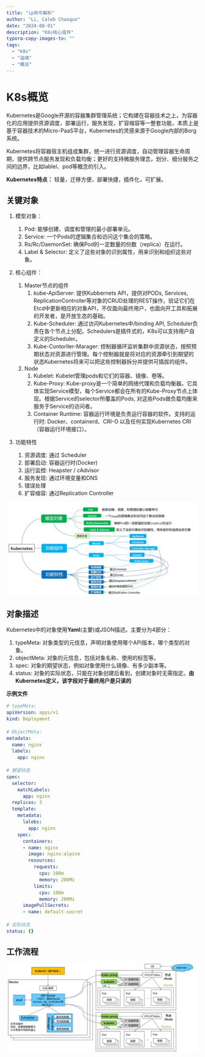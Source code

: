 ```yaml
---
title: "ip命令解析"
author: "Li, Caleb Chaoqun"
date: "2024-08-01"
description: "K8s核心组件"
typora-copy-images-to: ""
tags:
  - "K8s"
  - "运维"
  - "概览"
---
```


# K8s概览

Kubernetes是Google开源的容器集群管理系统；它构建在容器技术之上，为容器化的应用提供资源调度，部署运行，服务发现，扩容缩容等一整套功能，本质上是基于容器技术的Micro-PaaS平台，Kubernetes的灵感来源于Google内部的Borg系统。

Kubernetes将容器宿主机组成集群，统一进行资源调度，自动管理容器生命周期，提供跨节点服务发现和负载均衡；更好的支持微服务理念，划分、细分服务之间的边界，比如lablel、pod等概念的引入。

**Kubernetes特点：** 轻量，迁移方便，部署快捷，插件化，可扩展。

## 关键对象

1. 模型对象：
   1. Pod: 能够创建、调度和管理的最小部署单元。
   2. Service: 一个Pods的逻辑集合和访问这个集合的策略。
   3. Rs/Rc/DaemonSet: 确保Pod的一定数量的份数（replica）在运行。
   4. Label & Selector: 定义了这些对象的识别属性，用来识别和组织这些对象。

2. 核心组件：
   1. Master节点的组件
      1. kube-ApiServer: 提供Kubbernets API，提供对PODs, Services, ReplicationController等对象的CRUD处理的REST操作，验证它们在Etcd中更新相应的对象API，不仅面向最终用户，也面向开工具和拓展的开发者，是开放生态的基础。
      2. Kube-Scheduler: 通过访问Kubernetes中/binding API, Scheduler负责在各个节点上分配。Schedulers是插件式的，K8s可以支持用户自定义的Scheduler。 
      3. Kube-Contorller-Marager: 控制器循环监听集群中资源状态，按照预期状态对资源进行管理。每个控制器就是将对应的资源牵引到期望的状态Kubernetes将来可以把这些控制器拆分并提供可插拔的组件。
   2. Node
      1. Kubelet: Kubelet管理pods和它们的容器、镜像、卷等。
      2. Kube-Proxy: Kube-proxy是一个简单的网络代理和负载均衡器。它具体实现Service模型，每个Service都会在所有的Kube-Proxy节点上体现。根据Service的selector所覆盖的Pods, 对这些Pods做负载均衡来服务于Service的访问者。
      3. Container Runtime: 容器运行环境是负责运行容器的软件。支持的运行时: Docker、containerd、CRI-O 以及任何实现Kubernetes CRI（容器运行环境接口）。
3. 功能特性
   1. 资源调度: 通过 Scheduler
   2. 部署启动: 容器运行时(Docker)
   3. 运行监控: Heapster / cAdvisor
   4. 服务发现: 通过环境变量和DNS
   5. 错误处理
   6. 扩容缩容: 通过Replication Controller

![概览](./概览.jpg)

## 对象描述

Kubernetes中的对象使用**Yaml**(主要)或JSON描述。主要分为4部分：

1. typeMeta: 对象类型的元信息，声明对象使用哪个API版本，哪个类型的对象。
2. objectMeta: 对象的元信息，包括对象名称、使用的标签等。
3. spec: 对象的期望状态，例如对象使用什么镜像、有多少副本等。
4. status: 对象的实际状态，只能在对象创建后看到，创建对象时无需指定。**由Kubernetes定义，该字段对于最终用户是只读的**

**示例文件**
```yaml
# typeMeta: 
apiVersion: apps/v1
kind: Deployment

# ObjectMeta: 
metadata:
  name: nginx
  labels:
    app: nginx

# 期望状态
spec:
  selector:
    matchLabels:
      app: nginx
  replicas: 3
  template:
    metadata:
      lalebs:
        app: nginx
    spec:
      containers:
      - name: nginx
        image: nginx:alpine
        resources:
          requests:
            cpu: 100m
            memory: 200Mi
          limits:
            cpu: 100m
            memory: 200Mi
      imagePullSecrets:
      - name: default-secret

# 实际状态
status: {}
```

## 工作流程

![](工作流程.jpg)